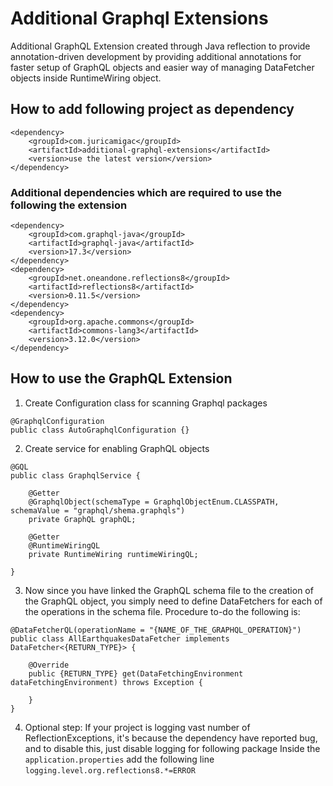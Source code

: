 # Additional Graphql Extensions
Additional GraphQL Extension created through Java reflection to provide annotation-driven development by providing additional annotations for faster setup of GraphQL objects and easier way of managing DataFetcher objects inside RuntimeWiring object.

## How to add following project as dependency

```
<dependency>
    <groupId>com.juricamigac</groupId>
    <artifactId>additional-graphql-extensions</artifactId>
    <version>use the latest version</version>
</dependency>
```
### Additional dependencies which are required to use the following the extension
```
<dependency>
    <groupId>com.graphql-java</groupId>
    <artifactId>graphql-java</artifactId>
    <version>17.3</version>
</dependency>
<dependency>
    <groupId>net.oneandone.reflections8</groupId>
    <artifactId>reflections8</artifactId>
    <version>0.11.5</version>
</dependency>
<dependency>
    <groupId>org.apache.commons</groupId>
    <artifactId>commons-lang3</artifactId>
    <version>3.12.0</version>
</dependency>
```
## How to use the GraphQL Extension
1. Create Configuration class for scanning Graphql packages
```
@GraphqlConfiguration
public class AutoGraphqlConfiguration {}
```
2. Create service for enabling GraphQL objects
```
@GQL
public class GraphqlService {

    @Getter
    @GraphqlObject(schemaType = GraphqlObjectEnum.CLASSPATH, schemaValue = "graphql/shema.graphqls")
    private GraphQL graphQL;

    @Getter
    @RuntimeWiringQL
    private RuntimeWiring runtimeWiringQL;

}
```
3. Now since you have linked the GraphQL schema file to the creation of the GraphQL object, you simply need to define DataFetchers for each of the operations in the schema file.
Procedure to-do the following is:
   
```
@DataFetcherQL(operationName = "{NAME_OF_THE_GRAPHQL_OPERATION}")
public class AllEarthquakesDataFetcher implements DataFetcher<{RETURN_TYPE}> {

    @Override
    public {RETURN_TYPE} get(DataFetchingEnvironment dataFetchingEnvironment) throws Exception {
        
    }
}
```
4. Optional step: If your project is logging vast number of ReflectionExceptions, it's because the dependency have reported bug, and to disable this, just disable logging for following package
Inside the `application.properties` add the following line `logging.level.org.reflections8.*=ERROR` 